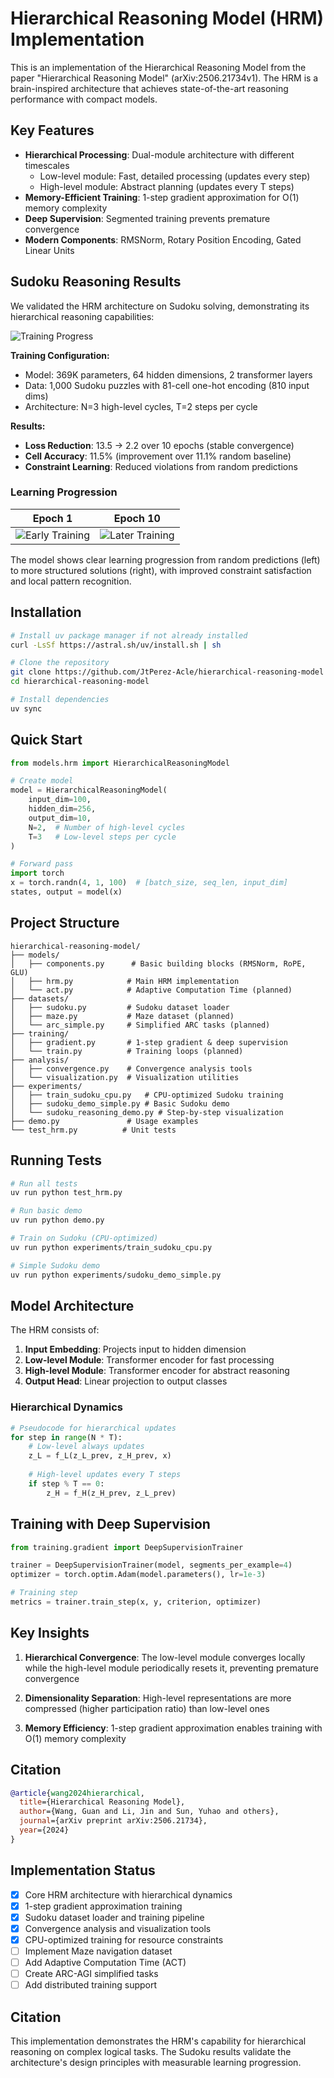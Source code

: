 # Hierarchical Reasoning Model (HRM) Implementation

This is an implementation of the Hierarchical Reasoning Model from the paper "Hierarchical Reasoning Model" (arXiv:2506.21734v1). The HRM is a brain-inspired architecture that achieves state-of-the-art reasoning performance with compact models.

## Key Features

- **Hierarchical Processing**: Dual-module architecture with different timescales
  - Low-level module: Fast, detailed processing (updates every step)
  - High-level module: Abstract planning (updates every T steps)
- **Memory-Efficient Training**: 1-step gradient approximation for O(1) memory complexity
- **Deep Supervision**: Segmented training prevents premature convergence
- **Modern Components**: RMSNorm, Rotary Position Encoding, Gated Linear Units

## Sudoku Reasoning Results

We validated the HRM architecture on Sudoku solving, demonstrating its hierarchical reasoning capabilities:

![Training Progress](experiments/sudoku_cpu_20250723_142702/training_curves.png)

**Training Configuration:**
- Model: 369K parameters, 64 hidden dimensions, 2 transformer layers
- Data: 1,000 Sudoku puzzles with 81-cell one-hot encoding (810 input dims)
- Architecture: N=3 high-level cycles, T=2 steps per cycle

**Results:**
- **Loss Reduction**: 13.5 → 2.2 over 10 epochs (stable convergence)
- **Cell Accuracy**: 11.5% (improvement over 11.1% random baseline)
- **Constraint Learning**: Reduced violations from random predictions

### Learning Progression

| Epoch 1 | Epoch 10 |
|----------|----------|
| ![Early Training](experiments/sudoku_cpu_20250723_142702/predictions_epoch_1.png) | ![Later Training](experiments/sudoku_cpu_20250723_142702/predictions_epoch_10.png) |

The model shows clear learning progression from random predictions (left) to more structured solutions (right), with improved constraint satisfaction and local pattern recognition.

## Installation

```bash
# Install uv package manager if not already installed
curl -LsSf https://astral.sh/uv/install.sh | sh

# Clone the repository
git clone https://github.com/JtPerez-Acle/hierarchical-reasoning-model
cd hierarchical-reasoning-model

# Install dependencies
uv sync
```

## Quick Start

```python
from models.hrm import HierarchicalReasoningModel

# Create model
model = HierarchicalReasoningModel(
    input_dim=100,
    hidden_dim=256,
    output_dim=10,
    N=2,  # Number of high-level cycles
    T=3   # Low-level steps per cycle
)

# Forward pass
import torch
x = torch.randn(4, 1, 100)  # [batch_size, seq_len, input_dim]
states, output = model(x)
```

## Project Structure

```
hierarchical-reasoning-model/
├── models/
│   ├── components.py      # Basic building blocks (RMSNorm, RoPE, GLU)
│   ├── hrm.py            # Main HRM implementation
│   └── act.py            # Adaptive Computation Time (planned)
├── datasets/
│   ├── sudoku.py         # Sudoku dataset loader
│   ├── maze.py           # Maze dataset (planned)
│   └── arc_simple.py     # Simplified ARC tasks (planned)
├── training/
│   ├── gradient.py       # 1-step gradient & deep supervision
│   └── train.py          # Training loops (planned)
├── analysis/
│   ├── convergence.py    # Convergence analysis tools
│   └── visualization.py  # Visualization utilities
├── experiments/
│   ├── train_sudoku_cpu.py   # CPU-optimized Sudoku training
│   ├── sudoku_demo_simple.py # Basic Sudoku demo
│   └── sudoku_reasoning_demo.py # Step-by-step visualization
├── demo.py               # Usage examples
└── test_hrm.py          # Unit tests
```

## Running Tests

```bash
# Run all tests
uv run python test_hrm.py

# Run basic demo
uv run python demo.py

# Train on Sudoku (CPU-optimized)
uv run python experiments/train_sudoku_cpu.py

# Simple Sudoku demo
uv run python experiments/sudoku_demo_simple.py
```

## Model Architecture

The HRM consists of:

1. **Input Embedding**: Projects input to hidden dimension
2. **Low-level Module**: Transformer encoder for fast processing
3. **High-level Module**: Transformer encoder for abstract reasoning
4. **Output Head**: Linear projection to output classes

### Hierarchical Dynamics

```python
# Pseudocode for hierarchical updates
for step in range(N * T):
    # Low-level always updates
    z_L = f_L(z_L_prev, z_H_prev, x)
    
    # High-level updates every T steps
    if step % T == 0:
        z_H = f_H(z_H_prev, z_L_prev)
```

## Training with Deep Supervision

```python
from training.gradient import DeepSupervisionTrainer

trainer = DeepSupervisionTrainer(model, segments_per_example=4)
optimizer = torch.optim.Adam(model.parameters(), lr=1e-3)

# Training step
metrics = trainer.train_step(x, y, criterion, optimizer)
```

## Key Insights

1. **Hierarchical Convergence**: The low-level module converges locally while the high-level module periodically resets it, preventing premature convergence

2. **Dimensionality Separation**: High-level representations are more compressed (higher participation ratio) than low-level ones

3. **Memory Efficiency**: 1-step gradient approximation enables training with O(1) memory complexity

## Citation

```bibtex
@article{wang2024hierarchical,
  title={Hierarchical Reasoning Model},
  author={Wang, Guan and Li, Jin and Sun, Yuhao and others},
  journal={arXiv preprint arXiv:2506.21734},
  year={2024}
}
```

## Implementation Status

- [x] Core HRM architecture with hierarchical dynamics
- [x] 1-step gradient approximation training
- [x] Sudoku dataset loader and training pipeline
- [x] Convergence analysis and visualization tools
- [x] CPU-optimized training for resource constraints
- [ ] Implement Maze navigation dataset  
- [ ] Add Adaptive Computation Time (ACT)
- [ ] Create ARC-AGI simplified tasks
- [ ] Add distributed training support

## Citation

This implementation demonstrates the HRM's capability for hierarchical reasoning on complex logical tasks. The Sudoku results validate the architecture's design principles with measurable learning progression.
